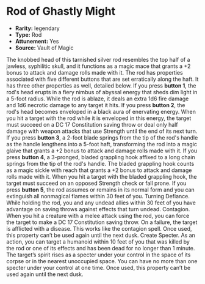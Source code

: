 
# Rod of Ghastly Might

* **Rarity:** legendary
* **Type:** Rod
* **Attunement:** Yes
* **Source:** Vault of Magic


The knobbed head of this tarnished silver rod resembles the top half of a jawless, syphilitic skull, and it functions as a magic mace that grants a +2 bonus to attack and damage rolls made with it. The rod has properties associated with five different buttons that are set erratically along the haft. It has three other properties as well, detailed below. If you press **button 1**, the rod's head erupts in a fiery nimbus of abyssal energy that sheds dim light in a 5-foot radius. While the rod is ablaze, it deals an extra 1d6 fire damage and 1d6 necrotic damage to any target it hits. If you press **button 2**, the rod's head becomes enveloped in a black aura of enervating energy. When you hit a target with the rod while it is enveloped in this energy, the target must succeed on a DC 17 Constitution saving throw or deal only half damage with weapon attacks that use Strength until the end of its next turn. If you press **button 3**, a 2-foot blade springs from the tip of the rod's handle as the handle lengthens into a 5-foot haft, transforming the rod into a magic glaive that grants a +2 bonus to attack and damage rolls made with it. If you press **button 4**, a 3-pronged, bladed grappling hook affixed to a long chain springs from the tip of the rod's handle. The bladed grappling hook counts as a magic sickle with reach that grants a +2 bonus to attack and damage rolls made with it. When you hit a target with the bladed grappling hook, the target must succeed on an opposed Strength check or fall prone. If you press **button 5**, the rod assumes or remains in its normal form and you can extinguish all nonmagical flames within 30 feet of you. Turning Defiance. While holding the rod, you and any undead allies within 30 feet of you have advantage on saving throws against effects that turn undead. Contagion. When you hit a creature with a melee attack using the rod, you can force the target to make a DC 17 Constitution saving throw. On a failure, the target is afflicted with a disease. This works like the contagion spell. Once used, this property can’t be used again until the next dusk. Create Specter. As an action, you can target a humanoid within 10 feet of you that was killed by the rod or one of its effects and has been dead for no longer than 1 minute. The target’s spirit rises as a specter under your control in the space of its corpse or in the nearest unoccupied space. You can have no more than one specter under your control at one time. Once used, this property can’t be used again until the next dusk.
